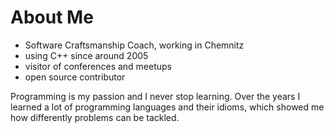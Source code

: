 # About Me

 * Software Craftsmanship Coach, working in Chemnitz
 * using C++ since around 2005
 * visitor of conferences and meetups
 * open source contributor
 
Programming is my passion and I never stop learning.
Over the years I learned a lot of programming languages and their idioms,
which showed me how differently problems can be tackled.
 
